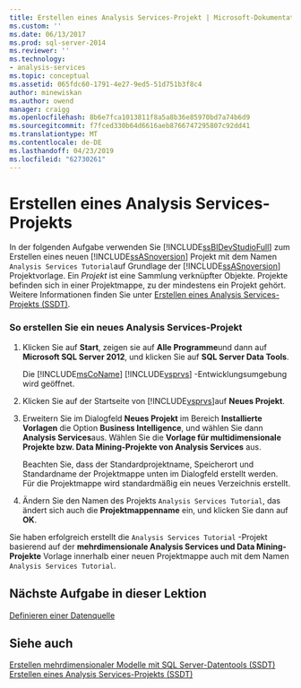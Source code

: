 ```yaml
---
title: Erstellen eines Analysis Services-Projekt | Microsoft-Dokumentation
ms.custom: ''
ms.date: 06/13/2017
ms.prod: sql-server-2014
ms.reviewer: ''
ms.technology:
- analysis-services
ms.topic: conceptual
ms.assetid: 065fdc60-1791-4e27-9ed5-51d751b3f8c4
author: minewiskan
ms.author: owend
manager: craigg
ms.openlocfilehash: 8b6e7fca1013811f8a5a8b36e85970bd7a74b6d9
ms.sourcegitcommit: f7fced330b64d6616aeb8766747295807c92dd41
ms.translationtype: MT
ms.contentlocale: de-DE
ms.lasthandoff: 04/23/2019
ms.locfileid: "62730261"
---
```

# <a name="creating-an-analysis-services-project"></a>Erstellen eines Analysis Services-Projekts
  In der folgenden Aufgabe verwenden Sie [!INCLUDE[ssBIDevStudioFull](../includes/ssbidevstudiofull-md.md)] zum Erstellen eines neuen [!INCLUDE[ssASnoversion](../includes/ssasnoversion-md.md)] Projekt mit dem Namen `Analysis Services Tutorial`auf Grundlage der [!INCLUDE[ssASnoversion](../includes/ssasnoversion-md.md)] Projektvorlage. Ein *Projekt* ist eine Sammlung verknüpfter Objekte. Projekte befinden sich in einer Projektmappe, zu der mindestens ein Projekt gehört. Weitere Informationen finden Sie unter [Erstellen eines Analysis Services-Projekts &#40;SSDT&#41;](multidimensional-models/create-an-analysis-services-project-ssdt.md).  
  
### <a name="to-create-a-new-analysis-services-project"></a>So erstellen Sie ein neues Analysis Services-Projekt  
  
1.  Klicken Sie auf **Start**, zeigen sie auf **Alle Programme**und dann auf **Microsoft SQL Server 2012**, und klicken Sie auf **SQL Server Data Tools**.  
  
     Die [!INCLUDE[msCoName](../includes/msconame-md.md)] [!INCLUDE[vsprvs](../includes/vsprvs-md.md)] -Entwicklungsumgebung wird geöffnet.  
  
2.  Klicken Sie auf der Startseite von [!INCLUDE[vsprvs](../includes/vsprvs-md.md)]auf **Neues Projekt**.  
  
3.  Erweitern Sie im Dialogfeld **Neues Projekt** im Bereich **Installierte Vorlagen** die Option **Business Intelligence**, und wählen Sie dann **Analysis Services**aus. Wählen Sie die **Vorlage für multidimensionale Projekte bzw. Data Mining-Projekte von Analysis Services** aus.  
  
     Beachten Sie, dass der Standardprojektname, Speicherort und Standardname der Projektmappe unten im Dialogfeld erstellt werden. Für die Projektmappe wird standardmäßig ein neues Verzeichnis erstellt.  
  
4.  Ändern Sie den Namen des Projekts `Analysis Services Tutorial`, das ändert sich auch die **Projektmappenname** ein, und klicken Sie dann auf **OK**.  
  
 Sie haben erfolgreich erstellt die `Analysis Services Tutorial` -Projekt basierend auf der **mehrdimensionale Analysis Services und Data Mining-Projekte** Vorlage innerhalb einer neuen Projektmappe auch mit dem Namen `Analysis Services Tutorial`.  
  
## <a name="next-task-in-lesson"></a>Nächste Aufgabe in dieser Lektion  
 [Definieren einer Datenquelle](lesson-1-2-defining-a-data-source.md)  
  
## <a name="see-also"></a>Siehe auch  
 [Erstellen mehrdimensionaler Modelle mit SQL Server-Datentools &#40;SSDT&#41;](multidimensional-models/creating-multidimensional-models-using-sql-server-data-tools-ssdt.md)   
 [Erstellen eines Analysis Services-Projekts &#40;SSDT&#41;](multidimensional-models/create-an-analysis-services-project-ssdt.md)  
  
  
